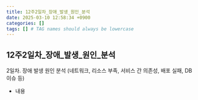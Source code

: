 ```yaml
---
title: 12주2일차_장애_발생_원인_분석
date: 2025-03-10 12:58:34 +0900
categories: []
tags: [] # TAG names should always be lowercase
---
```


## 12주2일차_장애_발생_원인_분석
2일차. 장애 발생 원인 분석 (네트워크, 리소스 부족, 서비스 간 의존성, 배포 실패, DB 이슈 등)
- 내용
